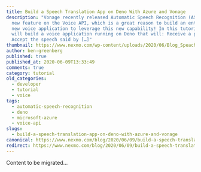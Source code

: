 ```yaml
---
title: Build a Speech Translation App on Deno With Azure and Vonage
description: "Vonage recently released Automatic Speech Recognition (ASR) as a
  new feature on the Voice API, which is a great reason to build an entertaining
  new voice application to leverage this new capability! In this tutorial, we
  will build a voice application running on Deno that will: Receive a phone call
  Accept the speech said by […]"
thumbnail: https://www.nexmo.com/wp-content/uploads/2020/06/Blog_Speach-Translation_Deno-Azure_1200x600-1.png
author: ben-greenberg
published: true
published_at: 2020-06-09T13:33:49
comments: true
category: tutorial
old_categories:
  - developer
  - tutorial
  - voice
tags:
  - automatic-speech-recognition
  - deno
  - microsoft-azure
  - voice-api
slugs:
  - build-a-speech-translation-app-on-deno-with-azure-and-vonage
canonical: https://www.nexmo.com/blog/2020/06/09/build-a-speech-translation-app-on-deno-with-azure-and-vonage
redirect: https://www.nexmo.com/blog/2020/06/09/build-a-speech-translation-app-on-deno-with-azure-and-vonage
---
```

Content to be migrated...